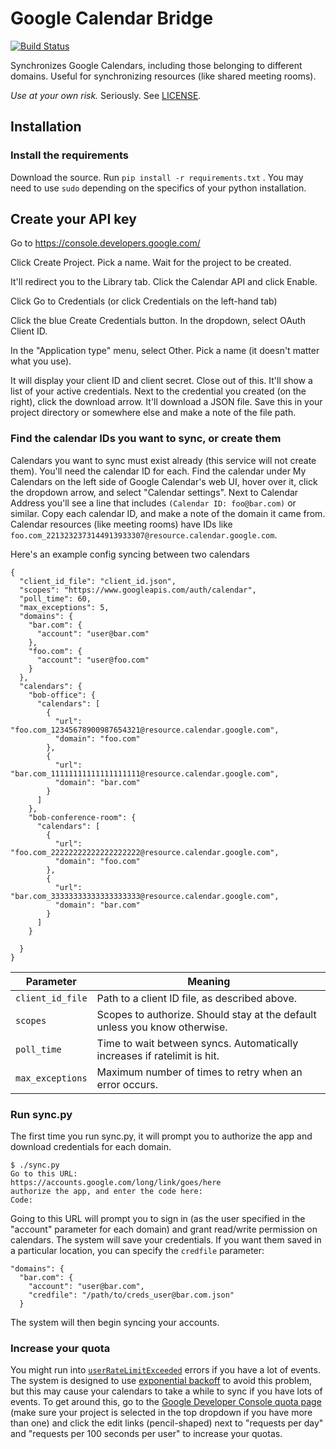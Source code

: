 # Google Calendar Bridge

[![Build Status](https://travis-ci.org/ternus/gcal-bridge.svg?branch=master)](https://travis-ci.org/ternus/gcal-bridge)

Synchronizes Google Calendars, including those belonging to different domains.
Useful for synchronizing resources (like shared meeting rooms).

_Use at your own risk._ Seriously. See [LICENSE](LICENSE).

## Installation

### Install the requirements

Download the source. Run `pip install -r requirements.txt` . You may need to
use `sudo` depending on the specifics of your python installation.

## Create your API key

Go to https://console.developers.google.com/

Click Create Project. Pick a name. Wait for the project to be created.

It'll redirect you to the Library tab. Click the Calendar API and click Enable.

Click Go to Credentials (or click Credentials on the left-hand tab)

Click the blue Create Credentials button. In the dropdown, select OAuth Client ID.

In the "Application type" menu, select Other. Pick a name (it doesn't matter what you use).

It will display your client ID and client secret. Close out of this. It'll show
a list of your active credentials. Next to the credential you created (on the right),
click the download arrow. It'll download a JSON file. Save this in your project
directory or somewhere else and make a note of the file path.

### Find the calendar IDs you want to sync, or create them

Calendars you want to sync must exist already (this service will not create them).
You'll need the calendar ID for each. Find the calendar under My Calendars on
the left side of Google Calendar's web UI, hover over it, click the dropdown arrow,
and select "Calendar settings". Next to Calendar Address you'll see a line that includes
`(Calendar ID: foo@bar.com)` or similar. Copy each calendar ID, and make a note
of the domain it came from. Calendar resources (like meeting rooms) have IDs like
`foo.com_2213232373144913933307@resource.calendar.google.com`.

Here's an example config syncing between two calendars
```
{
  "client_id_file": "client_id.json",
  "scopes": "https://www.googleapis.com/auth/calendar",
  "poll_time": 60,
  "max_exceptions": 5,
  "domains": {
    "bar.com": {
      "account": "user@bar.com"
    },
    "foo.com": {
      "account": "user@foo.com"
    }
  },
  "calendars": {
    "bob-office": {
      "calendars": [
        {
          "url": "foo.com_12345678900987654321@resource.calendar.google.com",
          "domain": "foo.com"
        },
        {
          "url": "bar.com_11111111111111111111@resource.calendar.google.com",
          "domain": "bar.com"
        }
      ]
    },
    "bob-conference-room": {
      "calendars": [
        {
          "url": "foo.com_22222222222222222222@resource.calendar.google.com",
          "domain": "foo.com"
        },
        {
          "url": "bar.com_33333333333333333333@resource.calendar.google.com",
          "domain": "bar.com"
        }
      ]
    }

  }
}
```

|Parameter     | Meaning        |
|--------------|----------------|
|`client_id_file`| Path to a client ID file, as described above. |
|`scopes`|Scopes to authorize. Should stay at the default unless you know otherwise.|
|`poll_time` | Time to wait between syncs. Automatically increases if ratelimit is hit.|
|`max_exceptions` | Maximum number of times to retry when an error occurs. |


### Run sync.py

The first time you run sync.py, it will prompt you to authorize the app and
download credentials for each domain.

```
$ ./sync.py
Go to this URL:
https://accounts.google.com/long/link/goes/here
authorize the app, and enter the code here:
Code:
```

Going to this URL will prompt you to sign in (as the user specified in the "account"
parameter for each domain) and grant read/write permission on calendars. The system
will save your credentials. If you want them saved in a particular location,
you can specify the `credfile` parameter:

```
"domains": {
  "bar.com": {
    "account": "user@bar.com",
    "credfile": "/path/to/creds_user@bar.com.json"
  }
```

The system will then begin syncing your accounts.

### Increase your quota

You might run into
[`userRateLimitExceeded`](https://developers.google.com/google-apps/calendar/v3/errors)
errors if you have a lot of events. The system is designed to use
[exponential
backoff](https://developers.google.com/google-apps/calendar/v3/errors#exponential-backoff)
to avoid this problem, but this may cause your calendars to take a while
to sync if you have lots of events. To get around this, go to the
[Google Developer Console quota
page](https://console.developers.google.com/apis/api/calendar-json.googleapis.com/quotas)
(make sure your project is selected in the top dropdown if you have more
than one) and click the edit links (pencil-shaped) next to "requests per
day" and "requests per 100 seconds per user" to increase your quotas.
